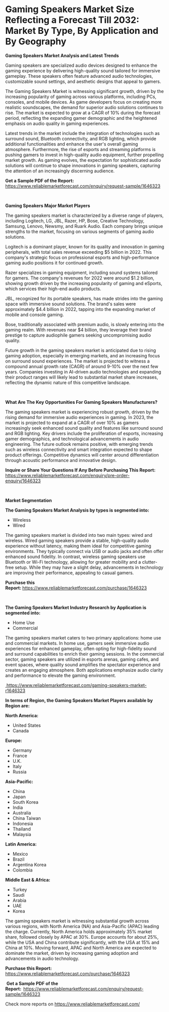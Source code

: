 <p><h1>Gaming Speakers Market Size Reflecting a Forecast Till 2032: Market By Type, By Application and By Geography</h1></p><p><strong>Gaming Speakers Market Analysis and Latest Trends</strong></p>
<p><p>Gaming speakers are specialized audio devices designed to enhance the gaming experience by delivering high-quality sound tailored for immersive gameplay. These speakers often feature advanced audio technologies, customizable sound settings, and aesthetic designs that appeal to gamers.</p><p>The Gaming Speakers Market is witnessing significant growth, driven by the increasing popularity of gaming across various platforms, including PCs, consoles, and mobile devices. As game developers focus on creating more realistic soundscapes, the demand for superior audio solutions continues to rise. The market is expected to grow at a CAGR of 10% during the forecast period, reflecting the expanding gamer demographic and the heightened emphasis on audio quality in gaming experiences.</p><p>Latest trends in the market include the integration of technologies such as surround sound, Bluetooth connectivity, and RGB lighting, which provide additional functionalities and enhance the user's overall gaming atmosphere. Furthermore, the rise of esports and streaming platforms is pushing gamers to invest in high-quality audio equipment, further propelling market growth. As gaming evolves, the expectation for sophisticated audio solutions will continue to shape innovations in gaming speakers, capturing the attention of an increasingly discerning audience.</p></p>
<p><strong>Get a Sample PDF of the Report:&nbsp;</strong> <a href="https://www.reliablemarketforecast.com/enquiry/request-sample/1646323?utm_campaign=2890&utm_medium=2&utm_source=Github&utm_content=ia&utm_term=05042025&utm_id=gaming-speakers">https://www.reliablemarketforecast.com/enquiry/request-sample/1646323</a></p>
<p>&nbsp;</p>
<p><strong>Gaming Speakers Major Market Players</strong></p>
<p><p>The gaming speakers market is characterized by a diverse range of players, including Logitech, LG, JBL, Razer, HP, Bose, Creative Technology, Samsung, Lenovo, Newsmy, and Ruark Audio. Each company brings unique strengths to the market, focusing on various segments of gaming audio solutions.</p><p>Logitech is a dominant player, known for its quality and innovation in gaming peripherals, with total sales revenue exceeding $5 billion in 2022. This company's strategic focus on professional esports and high-performance gaming audio positions it for continued growth.</p><p>Razer specializes in gaming equipment, including sound systems tailored for gamers. The company's revenues for 2022 were around $1.2 billion, showing growth driven by the increasing popularity of gaming and eSports, which services their high-end audio products.</p><p>JBL, recognized for its portable speakers, has made strides into the gaming space with immersive sound solutions. The brand's sales were approximately $4.4 billion in 2022, tapping into the expanding market of mobile and console gaming.</p><p>Bose, traditionally associated with premium audio, is slowly entering into the gaming realm. With revenues near $4 billion, they leverage their brand prestige to capture audiophile gamers seeking uncompromising audio quality.</p><p>Future growth in the gaming speakers market is anticipated due to rising gaming adoption, especially in emerging markets, and an increasing focus on surround sound experiences. The market is projected to witness a compound annual growth rate (CAGR) of around 9-10% over the next few years. Companies investing in AI-driven audio technologies and expanding their product ranges will likely lead to substantial market share increases, reflecting the dynamic nature of this competitive landscape.</p></p>
<p>&nbsp;</p>
<p><strong>What Are The Key Opportunities For Gaming Speakers Manufacturers?</strong></p>
<p><p>The gaming speakers market is experiencing robust growth, driven by the rising demand for immersive audio experiences in gaming. In 2023, the market is projected to expand at a CAGR of over 10% as gamers increasingly seek enhanced sound quality and features like surround sound and RGB lighting. Key drivers include the proliferation of esports, increasing gamer demographics, and technological advancements in audio engineering. The future outlook remains positive, with emerging trends such as wireless connectivity and smart integration expected to shape product offerings. Competitive dynamics will center around differentiation through acoustic performance and innovative design.</p></p>
<p><strong>Inquire or Share Your Questions If Any Before Purchasing This Report:</strong> <a href="https://www.reliablemarketforecast.com/enquiry/pre-order-enquiry/1646323?utm_campaign=2890&utm_medium=2&utm_source=Github&utm_content=ia&utm_term=05042025&utm_id=gaming-speakers">https://www.reliablemarketforecast.com/enquiry/pre-order-enquiry/1646323</a></p>
<p>&nbsp;</p>
<p><strong>Market Segmentation</strong></p>
<p><strong>The Gaming Speakers Market Analysis by types is segmented into:</strong></p>
<p><ul><li>Wireless</li><li>Wired</li></ul></p>
<p><p>The gaming speakers market is divided into two main types: wired and wireless. Wired gaming speakers provide a stable, high-quality audio experience without latency, making them ideal for competitive gaming environments. They typically connect via USB or audio jacks and often offer enhanced sound fidelity. In contrast, wireless gaming speakers use Bluetooth or Wi-Fi technology, allowing for greater mobility and a clutter-free setup. While they may have a slight delay, advancements in technology are improving their performance, appealing to casual gamers.</p></p>
<p><strong>Purchase this Report:&nbsp;</strong><a href="https://www.reliablemarketforecast.com/purchase/1646323?utm_campaign=2890&utm_medium=2&utm_source=Github&utm_content=ia&utm_term=05042025&utm_id=gaming-speakers">https://www.reliablemarketforecast.com/purchase/1646323</a></p>
<p>&nbsp;</p>
<p><strong>The Gaming Speakers Market Industry Research by Application is segmented into:</strong></p>
<p><ul><li>Home Use</li><li>Commercial</li></ul></p>
<p><p>The gaming speakers market caters to two primary applications: home use and commercial markets. In home use, gamers seek immersive audio experiences for enhanced gameplay, often opting for high-fidelity sound and surround capabilities to enrich their gaming sessions. In the commercial sector, gaming speakers are utilized in esports arenas, gaming cafes, and event spaces, where quality sound amplifies the spectator experience and creates an engaging atmosphere. Both applications emphasize audio clarity and performance to elevate the gaming environment.</p></p>
<p><a href="https://www.reliablemarketforecast.com/gaming-speakers-market-r1646323?utm_campaign=2890&utm_medium=2&utm_source=Github&utm_content=ia&utm_term=05042025&utm_id=gaming-speakers">&nbsp;https://www.reliablemarketforecast.com/gaming-speakers-market-r1646323</a></p>
<p><strong>In terms of Region, the Gaming Speakers Market Players available by Region are:</strong></p>
<p>
    <p> <strong> North America: </strong>
        <ul>
            <li>United States</li>
            <li>Canada</li>
        </ul>
        </p> 
    <p> <strong> Europe: </strong>
        <ul>
            <li>Germany</li>
            <li>France</li>
            <li>U.K.</li>
            <li>Italy</li>
            <li>Russia</li>
        </ul>
        </p> 
    <p> <strong> Asia-Pacific: </strong>
        <ul>
            <li>China</li>
            <li>Japan</li>
            <li>South Korea</li>
            <li>India</li>
            <li>Australia</li>
            <li>China Taiwan</li>
            <li>Indonesia</li>
            <li>Thailand</li>
            <li>Malaysia</li>
        </ul>
        </p> 
    <p> <strong> Latin America: </strong>
        <ul>
            <li>Mexico</li>
            <li>Brazil</li>
            <li>Argentina Korea</li>
            <li>Colombia</li>
        </ul>
        </p> 
    <p> <strong> Middle East & Africa: </strong>
        <ul>
            <li>Turkey</li>
            <li>Saudi</li>
            <li>Arabia</li>
            <li>UAE</li>
            <li>Korea</li>
        </ul>
    </p>
    </p>
<p><p>The gaming speakers market is witnessing substantial growth across various regions, with North America (NA) and Asia-Pacific (APAC) leading the charge. Currently, North America holds approximately 35% market share, followed closely by APAC at 30%. Europe accounts for about 25%, while the USA and China contribute significantly, with the USA at 15% and China at 10%. Moving forward, APAC and North America are expected to dominate the market, driven by increasing gaming adoption and advancements in audio technology.</p></p>
<p><strong>Purchase this Report: </strong><a href="https://www.reliablemarketforecast.com/purchase/1646323?utm_campaign=2890&utm_medium=2&utm_source=Github&utm_content=ia&utm_term=05042025&utm_id=gaming-speakers">https://www.reliablemarketforecast.com/purchase/1646323</a></p>
<p>&nbsp;<strong>Get a Sample PDF of the Report:&nbsp;&nbsp;</strong><a href="https://www.reliablemarketforecast.com/enquiry/request-sample/1646323?utm_campaign=2890&utm_medium=2&utm_source=Github&utm_content=ia&utm_term=05042025&utm_id=gaming-speakers">https://www.reliablemarketforecast.com/enquiry/request-sample/1646323</a></p>
<p><strong></strong></p>
<p>Check more reports on <a href="https://www.reliablemarketforecast.com/?utm_campaign=2890&utm_medium=2&utm_source=Github&utm_content=ia&utm_term=05042025&utm_id=gaming-speakers">https://www.reliablemarketforecast.com/</a></p>